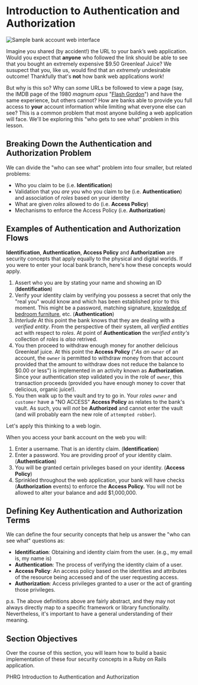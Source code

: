 # Introduction to Authentication and Authorization

![Sample bank account web interface](https://curriculum-content.s3.amazonaws.com/web-development/bank_account_sample.png)

Imagine you shared (by accident!) the URL to your bank’s web application. Would
you expect that **anyone** who followed the link should be able to see that you
bought an extremely expensive $9.50 Greenleaf Juice? We susupect that you, like
us, would find that an _extremely_ undesirable outcome! Thankfully that's
**not** how bank web applications work!

But why is this so? Why can _some_ URLs be followed to view a page (say, the
IMDB page of the 1980 _magnum opus_ "[Flash Gordon][FG]") and have the same
experience, but others cannot?  How are banks able to provide you full access
to **your** account information while limiting what everyone else can see? This
is a common problem that most anyone building a web application will face.
We'll be exploring this "who gets to see what" problem in this lesson.

## Breaking Down the Authentication and Authorization Problem

We can divide the "who can see what" problem into four smaller, but related
problems:

- Who you claim to be (i.e. **Identification**)
- Validation that you _are_ you who you claim to be (i.e. **Authentication**)
  and association of _roles_ based on your identity
- What are given _roles_ allowed to do (i.e. **Access Policy**)
- Mechanisms to enforce the Access Policy (i.e. **Authorization**)

## Examples of Authentication and Authorization Flows

**Identification**, **Authentication**, **Access Policy** and **Authorization**
are security concepts that apply equally to the physical and digital worlds. If
you were to enter your local bank branch, here's how these concepts would
apply.

1. Assert who you are by stating your name and showing an ID
   (**Identification**)
2. Verify your identity claim by verifying you possess a secret that only the
   "real you" would know and which has been established prior to this moment.
   This might be a password, matching signature, [knowledge of bedroom furniture][odyssey],   etc. (**Authentication**)
3. _Interlude_ At this point the bank knows that they are dealing with a
   _verified entity_. From the perspective of their system, all _verified
   entities_ act with respect to _roles_. At point of **Authentication** the
   _verified entity's_ collection of _roles_ is _also_ retrived.
4. You then proceed to withdraw enough money for another delicious Greenleaf
   juice. At this point the **Access Policy** ("_As an_ `owner` of an account,
   the `owner` is permitted to withdraw money from that account provided that the
   amount to withdraw does not reduce the balance to $0.00 or less") is
   implemented in an activity known as **Authorization**. Since your
   authentication step validated you in the role of `owner`, this transaction
   proceeds (provided you have enough money to cover that delicious, organic
   juice!).
5. You then walk up to the vault and try to go in. Your _roles_ `owner` and
   `customer` have a "NO ACCESS" **Access Policy** as relates to the bank's vault. As
   such, you will _not_ be **Authorized** and cannot enter the vault (and will
   probably earn the new role of `attempted robber`).

Let's apply this thinking to a web login.

When you access your bank account on the web you will:

1. Enter a username. That is an identity claim. (**Identification**)
2. Enter a password. You are providing proof of your identity claim.
   (**Authentication**)
3. You will be granted certain privileges based on your identity. (**Access Policy**)
4. Sprinkled throughout the web application, your bank will have checks
   (**Authorization** events) to enforce the **Access Policy.** You will not be
   allowed to alter your balance and add $1,000,000.

## Defining Key Authentication and Authorization Terms

We can define the four security concepts that help us answer the "who can see
what" questions as:

* **Identification**: Obtaining and identity claim from the user. (e.g., my
  email is,  my name is)
* **Authentication**: The process of verifying the identity claim of a user.
* **Access Policy**: An access policy based on the identities and attributes of
  the resource being accessed and of the user requesting access.
* **Authorization**: Access privileges granted to a user or the act of granting
  those privileges.

p.s. The above definitions above are fairly abstract, and they may not always 
directly map to a specific framework or library functionality. Nevertheless, it's 
important to have a general understanding of their meaning.

## Section Objectives

Over the course of this section, you will learn how to build a basic
implementation of these four security concepts in a Ruby on Rails application.

[FG]: http://www.imdb.com/title/tt0080745/
[odyssey]: http://classics.mit.edu/Homer/odyssey.23.xxiii.html#151
<p data-visibility='hidden'>PHRG Introduction to Authentication and Authorization</p>